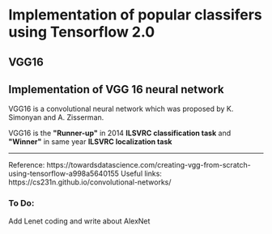 # Implementation of popular classifers using Tensorflow 2.0
## VGG16
## Implementation of VGG 16 neural network 

VGG16 is a convolutional neural network which was proposed by K. Simonyan and A. Zisserman. 

VGG16 is the <b>"Runner-up"</b> in 2014 <b>ILSVRC classification task</b> and <b>"Winner"</b> in same year <b>ILSVRC localization task</b>
<hr>
Reference: https://towardsdatascience.com/creating-vgg-from-scratch-using-tensorflow-a998a5640155
Useful links: https://cs231n.github.io/convolutional-networks/

### To Do:
Add Lenet coding and write about AlexNet
